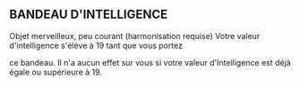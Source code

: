 ## BANDEAU D'INTELLIGENCE

Objet merveilleux, peu courant (harmonisation requise)
Votre valeur d'intelligence s'élève à 19 tant que vous portez

ce bandeau. Il n'a aucun effet sur vous si votre valeur
d'Intelligence est déjà égale ou supérieure à 19.